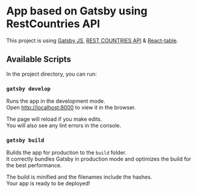 
# App based on Gatsby using RestCountries API

This project is using [Gatsby JS](https://www.gatsbyjs.com), [REST COUNTRIES API](https://restcountries.eu/) & [React-table](https://github.com/tannerlinsley/react-table).


## Available Scripts

In the project directory, you can run:

### `gatsby develop`

Runs the app in the development mode.<br>
Open [http://localhost:8000](http://localhost:8000) to view it in the browser.

The page will reload if you make edits.<br>
You will also see any lint errors in the console.


### `gatsby build`

Builds the app for production to the `build` folder.<br>
It correctly bundles Gatsby in production mode and optimizes the build for the best performance.

The build is minified and the filenames include the hashes.<br>
Your app is ready to be deployed!
